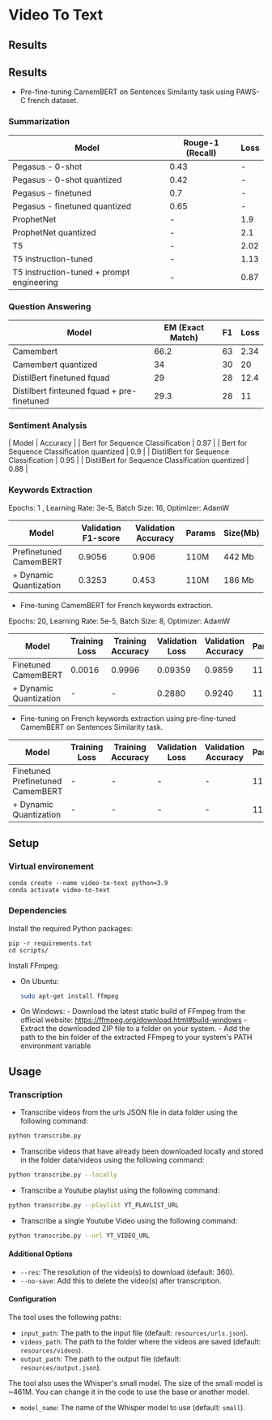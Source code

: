 # Video To Text
## Results

## Results

- Pre-fine-tuning CamemBERT on Sentences Similarity task using PAWS-C french dataset. 


### Summarization

| Model | Rouge-1 (Recall) | Loss
| --- | --- | --- |
| Pegasus - 0-shot| 0.43 | - |
| Pegasus - 0-shot quantized | 0.42 | - |
| Pegasus - finetuned | 0.7 | - |
| Pegasus - finetuned quantized | 0.65 | - |
| ProphetNet | - | 1.9 |
| ProphetNet quantized | - | 2.1 |
| T5 | - | 2.02 |
| T5 instruction-tuned | - | 1.13 |
| T5 instruction-tuned + prompt engineering | - | 0.87 |


### Question Answering
| Model | EM (Exact Match) | F1 | Loss
| --- | --- | --- | ---
| Camembert | 66.2 | 63 | 2.34
| Camembert quantized | 34 | 30 | 20
| DistilBert finetuned fquad | 29 | 28 | 12.4
| Distilbert finteuned fquad + pre-finetuned | 29.3 | 28 | 11


### Sentiment Analysis
| Model | Accuracy |
| Bert for Sequence Classification | 0.97 |
| Bert for Sequence Classification quantized | 0.9 |
| DistilBert for Sequence Classification | 0.95 |
| DistilBert for Sequence Classification quantized | 0.88 |


### Keywords Extraction

Epochs: 1 , Learning Rate: 3e-5, Batch Size: 16, Optimizer: AdamW

| Model | Validation F1-score | Validation Accuracy | Params | Size(Mb) |
| --- | --- | --- | --- | --- | 
| Prefinetuned CamemBERT | 0.9056 | 0.906 | 110M | 442 Mb |
| + Dynamic Quantization | 0.3253 | 0.453 | 110M | 186 Mb |

- Fine-tuning CamemBERT for French keywords extraction.


Epochs: 20, Learning Rate: 5e-5, Batch Size: 8, Optimizer: AdamW

| Model | Training Loss | Training Accuracy | Validation Loss | Validation Accuracy | Params | Size(Mb) |
| --- | --- | --- | --- | --- | --- | --- |
| Finetuned CamemBERT | 0.0016 | 0.9996 | 0.09359 | 0.9859 | 110M | 419 Mb |
| + Dynamic Quantization | - | - | 0.2880 | 0.9240 | 110M | 176 Mb |


- Fine-tuning on French keywords extraction using pre-fine-tuned CamemBERT on Sentences Similarity task.

| Model | Training Loss | Training Accuracy | Validation Loss | Validation Accuracy | Params | Size(Mb) |
| --- | --- | --- | --- | --- | --- | --- |
| Finetuned Prefinetuned CamemBERT | - | - | - | - | 110M | - |
| + Dynamic Quantization | - | - | - | - | 110M | - |


## Setup
### Virtual environement
```
conda create --name video-to-text python=3.9
conda activate video-to-text 
```
### Dependencies
Install the required Python packages:
```
pip -r requirements.txt
cd scripts/
```
Install FFmpeg:
- On Ubuntu: 
    ```bash 
    sudo apt-get install ffmpeg
    ```
- On Windows: 
      - Download the latest static build of FFmpeg from the official website: https://ffmpeg.org/download.html#build-windows
      - Extract the downloaded ZIP file to a folder on your system.
      - Add the path to the bin folder of the extracted FFmpeg to your system's PATH environment variable

## Usage

### Transcription

- Transcribe videos from the urls JSON file in data folder using the following command:
```bash 
python transcribe.py
```
- Transcribe videos that have already been downloaded locally and stored in the folder data/videos using the following command:
```bash 
python transcribe.py --locally
```
- Transcribe a Youtube playlist using the following command:
```bash 
python transcribe.py --playlist YT_PLAYLIST_URL
```

- Transcribe a single Youtube Video using the following command:
```bash 
python transcribe.py --url YT_VIDEO_URL
```


#### Additional Options

- `--res`: The resolution of the video(s) to download (default: 360).
- `--no-save`: Add this to delete the video(s) after transcription.

#### Configuration

The tool uses the following paths:

- `input_path`: The path to the input file (default: `resources/urls.json`).
- `videos_path`: The path to the folder where the videos are saved (default: `resources/videos`).
- `output_path`: The path to the output file (default: `resources/output.json`).

The tool also uses the Whisper's small model. The size of the small model is ~461M. You can change it in the code to use the base or another model.

- `model_name`: The name of the Whisper model to use (default: `small`).

